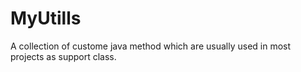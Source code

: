 # MyUtills
A collection of custome java method which are usually used in most projects as support class. 
